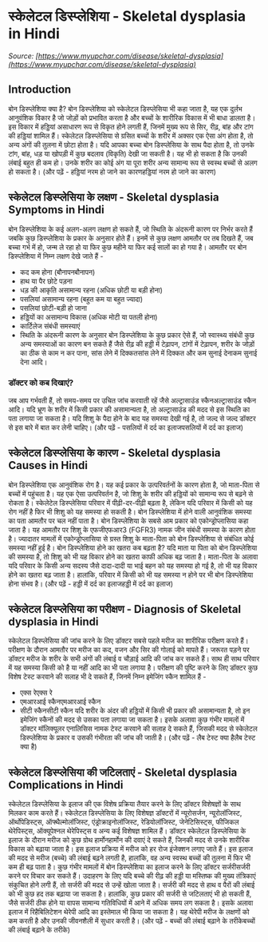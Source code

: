 # स्केलेटल डिस्प्लेशिया - Skeletal dysplasia in Hindi
_Source: [https://www.myupchar.com/disease/skeletal-dysplasia](https://www.myupchar.com/disease/skeletal-dysplasia)_

## Introduction
बोन डिस्प्लेशिया क्या है?
बोन डिस्प्लेशिया को स्केलेटल डिस्प्लेसिया भी कहा जाता है, यह एक दुर्लभ आनुवंशिक विकार है जो जोड़ों को प्रभावित करता है और बच्चों के शारीरिक विकास में भी बाधा डालता है। इस विकार में हड्डियां असाधारण रूप से विकृत होने लगती हैं, जिनमें मुख्य रूप से सिर, रीढ़, बांह और टांग की हड्डियां शामिल हैं। स्केलेटल डिस्प्लेसिया से ग्रसित बच्चों के शरीर में अक्सर एक ऐसा अंग होता है, तो अन्य अंगों की तुलना में छोटा होता है।
यदि आपका बच्चा बोन डिस्प्लेसिया के साथ पैदा होता है, तो उनके टांग, बांह, धड़ या खोपड़ी में कुछ बदलाव (विकृति) देखी जा सकती है। यह भी हो सकता है कि उनकी लंबाई बहुत ही कम हो। उनके शरीर का कोई अंग या पूरा शरीर अन्य सामान्य रूप से स्वस्थ बच्चों से अलग हो सकता है।
(और पढ़ें - हड्डियां नरम हो जाने का कारणहड्डियां नरम हो जाने का कारण)

## स्केलेटल डिस्प्लेसिया के लक्षण - Skeletal dysplasia Symptoms in Hindi
बोन डिस्प्लेशिया के कई अलग-अलग लक्षण हो सकते हैं, जो स्थिति के अंदरूनी कारण पर निर्भर करते हैं जबकि कुछ डिस्प्लेशिया के प्रकार के अनुसार होते हैं। इनमें से कुछ लक्षण आमतौर पर तब दिखते हैं, जब बच्चा गर्भ में हो, जन्म ले रहा हो या फिर कुछ महीने या फिर कई सालों का हो गया है। आमतौर पर बोन डिस्प्लेशिया में निम्न लक्षण देखे जाते हैं -
- कद कम होना (बौनापनबौनापन)
- हाथ या पैर छोटे पड़ना
- धड़ की आकृति असामान्य रहना (अधिक छोटी या बड़ी होना)
- पसलियां असामान्य रहना (बहुत कम या बहुत ज्यादा)
- पसलियां छोटी-बड़ी हो जाना
- हड्डियों का असामान्य विकास (अधिक मोटी या पतली होना)
- कार्टिलेज संबंधी समस्याएं
- स्थिति के अंदरूनी कारण के अनुसार
बोन डिस्प्लेशिया के कुछ प्रकार ऐसे हैं, जो स्वास्थ्य संबंधी कुछ अन्य समस्याओं का कारण बन सकते हैं जैसे रीढ़ की हड्डी में टेढ़ापन, टांगों में टेढ़ापन, शरीर के जोड़ों का ठीक से काम न कर पाना, सांस लेने में दिक्कतसांस लेने में दिक्कत और कम सुनाई देनाकम सुनाई देना आदि।
### डॉक्टर को कब दिखाएं?
जब आप गर्भवती हैं, तो समय-समय पर उचित जांच करवाती रहें जैसे अल्ट्रासाउंड स्कैनअल्ट्रासाउंड स्कैन आदि। यदि भ्रूण के शरीर में किसी प्रकार की असामान्यता है, तो अल्ट्रासाउंड की मदद से इस स्थिति का पता लगाया जा सकता है। यदि शिशु के पैदा होने के बाद यह समस्या देखी गई है, तो जल्द से जल्द डॉक्टर से इस बारे में बात कर लेनी चाहिए।
(और पढ़ें - पसलियों में दर्द का इलाजपसलियों में दर्द का इलाज)

## स्केलेटल डिस्प्लेसिया के कारण - Skeletal dysplasia Causes in Hindi
बोन डिस्प्लेशिया एक आनुवंशिक रोग है। यह कई प्रकार के उत्परिवर्तनों के कारण होता है, जो माता-पिता से बच्चों में पहुंचता है। यह एक ऐसा उत्परिवर्तन है, जो शिशु के शरीर की हड्डियों को सामान्य रूप से बढ़ने से रोकता है। स्केलेटेल डिस्प्लेसिया परिवार में पीढ़ी-दर-पीढ़ी बढ़ता है, लेकिन यदि परिवार में किसी को यह रोग नहीं है फिर भी शिशु को यह समस्या हो सकती है।
बोन डिस्प्लेशिया में होने वाली आनुवंशिक समस्या का पता आमतौर पर चल नहीं पाता है। बोन डिस्प्लेशिया के सबसे आम प्रकार को एकोन्ड्रोप्लासिया कहा जाता है। यह आमतौर पर शिशु के एफजीएफआर3 (FGFR3) नामक जीन संबंधी समस्या के कारण होता है। ज्यादातर मामलों में एकोन्ड्रोप्लासिया से ग्रस्त शिशु के माता-पिता को बोन डिस्प्लेशिया से संबंधित कोई समस्या नहीं हुई है।
बोन डिस्प्लेशिया होने का खतरा कब बढ़ता है?
यदि माता या पिता को बोन डिस्प्लेशिया की समस्या है, तो शिशु को भी यह विकार होने का खतरा काफी अधिक बढ़ जाता है। माता-पिता के अलावा यदि परिवार के किसी अन्य सदस्य जैसे दादा-दादी या भाई बहन को यह समस्या हो गई है, तो भी यह विकार होने का खतरा बढ़ जाता है। हालांकि, परिवार में किसी को भी यह समस्या न होने पर भी बोन डिस्प्लेशिया होना संभव है।
(और पढ़ें - हड्डी में दर्द का इलाजहड्डी में दर्द का इलाज)

## स्केलेटल डिस्प्लेसिया का परीक्षण - Diagnosis of Skeletal dysplasia in Hindi
स्केलेटल डिस्प्लेसिया की जांच करने के लिए डॉक्टर सबसे पहले मरीज का शारीरिक परीक्षण करते हैं। परीक्षण के दौरान आमतौर पर मरीज का कद, वजन और सिर की गोलाई को मापते हैं। जरूरत पड़ने पर डॉक्टर मरीज के शरीर के सभी अंगों की लंबाई व चौड़ाई आदि की जांच कर सकते हैं। साथ ही साथ परिवार में यह समस्या किसी को है या नहीं आदि का भी पता लगाया है।
परीक्षण की पुष्टि करने के लिए डॉक्टर कुछ विशेष टेस्ट करवाने की सलाह भी दे सकते हैं, जिनमें निम्न इमेजिंग स्कैन शामिल हैं -
- एक्स रेएक्स रे
- एमआरआई स्कैनएमआरआई स्कैन
- सीटी स्कैनसीटी स्कैन
यदि शरीर के अंदर की हड्डियों में किसी भी प्रकार की असामान्यता है, तो इन इमेजिंग स्कैनों की मदद से उसका पता लगाया जा सकता है। इसके अलावा कुछ गंभीर मामलों में डॉक्टर मॉलिक्यूलर एनालिसिस नामक टेस्ट करवाने की सलाह दे सकते हैं, जिसकी मदद से स्केलेटल डिस्प्लेशिया के प्रकार व उसकी गंभीरता की जांच की जाती है।
(और पढ़ें - लैब टेस्ट क्या हैलैब टेस्ट क्या है)

## स्केलेटल डिस्प्लेसिया की जटिलताएं - Skeletal dysplasia Complications in Hindi
स्केलेटल डिस्प्लेसिया के इलाज की एक विशेष प्रक्रिया तैयार करने के लिए डॉक्टर विशेषज्ञों के साथ मिलकर काम करते हैं। स्केलेटल डिस्प्लेसिया के लिए विशेषज्ञ डॉक्टरों में न्यूरोसर्जन, न्यूरोलॉजिस्ट, ऑर्थोपेडिस्ट्स, ऑफ्थैल्मोलॉजिस्ट, एंड्रोक्राइनोलॉजिस्ट, रेडियोलॉजिस्ट, जेनेटिसिस्ट्स, फीजिकल थेरेपिस्ट्स, ऑक्यूपेश्नल थेरेपिस्ट्स व अन्य कई विशेषज्ञ शामिल हैं।
डॉक्टर स्केलेटल डिस्प्लेसिया के इलाज के दौरान मरीज को कुछ ग्रोथ हार्मोनहार्मोन की दवाएं दे सकते हैं, जिनकी मदद से उनके शारीरिक विकास को बढ़ाया जाता है। इस इलाज प्रक्रिया में मरीज को हर रोज इंजेक्शन लगाए जाते हैं। इस इलाज की मदद से मरीज (बच्चे) की लंबाई बढ़ने लगती है, हालांकि, वह अन्य स्वस्थ बच्चों की तुलना में फिर भी कम ही बढ़ पाता है।
कुछ गंभीर मामलों में बोन डिस्प्लेशिया का इलाज करने के लिए डॉक्टर सर्जरीसर्जरी करने पर विचार कर सकते हैं। उदाहरण के लिए यदि बच्चे की रीढ़ की हड्डी या मस्तिष्क की मुख्य तंत्रिकाएं संकुचित होने लगी हैं, तो सर्जरी की मदद से उन्हें खोला जाता है। सर्जरी की मदद से हाथ व पैरों की लंबाई को भी कुछ हद तक बढ़ाया जा सकता है। हालांकि, कुछ प्रकार की सर्जरी से जटिलताएं भी हो सकती हैं, जैसे सर्जरी ठीक होने या वापस सामान्य गतिविधियों में आने में अधिक समय लग सकता है।
इसके अलावा इलाज में रिहैबिलिटेशन थेरेपी आदि का इस्तेमाल भी किया जा सकता है। यह थेरेपी मरीज के लक्षणों को कम करती है और उनकी जीवनशैली में सुधार करती है।
(और पढ़ें - बच्चों की लंबाई बढ़ाने के तरीकेबच्चों की लंबाई बढ़ाने के तरीके)

